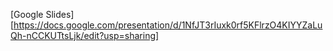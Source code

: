 [Google Slides][https://docs.google.com/presentation/d/1NfJT3rIuxk0rf5KFlrzO4KIYYZaLuQh-nCCKUTtsLjk/edit?usp=sharing]
